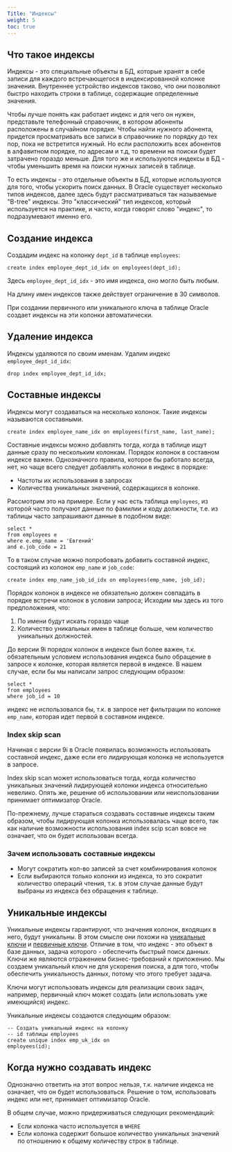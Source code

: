 ```yaml
---
Title: "Индексы"
weight: 5
toc: true
---
```


## Что такое индексы

Индексы - это специальные объекты в БД, которые хранят в себе записи для
каждого встречающегося в индексированной колонке значения. Внутреннее
устройство индексов таково, что они позволяют быстро находить строки в
таблице, содержащие определенные значения.

Чтобы лучше понять как работает индекс и для чего он нужен, представьте
телефонный справочник, в котором абоненты расположены в случайном
порядке. Чтобы найти нужного абонента, придется просматривать все записи
в справочнике по порядку до тех пор, пока не встретится нужный. Но если
расположить всех абонентов в алфавитном порядке, по адресам и т.д, то
времени на поиски будет затрачено гораздо меньше. Для того же и
используются индексы в БД - чтобы уменьшить время на поиски нужных
записей в таблице.

То есть индексы - это отдельные объекты в БД, которые используются для
того, чтобы ускорить поиск данных. В Oracle существует несколько типов
индексов, далее здесь будут рассматриваться так называемые "B-tree"
индексы. Это "классический" тип индексов, который используется на
практике, и часто, когда говорят слово "индекс", то подразумевают именно
его.

## Создание индекса

Создадим индекс на колонку `dept_id` в таблице `employees`:

    create index employee_dept_id_idx on employees(dept_id);

Здесь `employee_dept_id_idx` - это имя индекса, оно могло быть любым.

<div class="alert alert-info">

На длину имен индексов также действует ограничение в 30 символов.

</div>

<div class="alert alert-info">

При создании первичного или уникального ключа в таблице Oracle создает
индексы на эти колонки автоматически.

</div>

## Удаление индекса

Индексы удаляются по своим именам. Удалим индекс `employee_dept_id_idx`:

    drop index employee_dept_id_idx;

## Составные индексы

Индексы могут создаваться на несколько колонок. Такие индексы называются
составными.

    create index employee_name_idx on employees(first_name, last_name);

Составные индексы можно добавлять тогда, когда в таблице ищут данные
сразу по нескольким колонкам. Порядок колонок в составном индексе важен.
Однозначного правила, которое бы работало всегда, нет, но чаще всего
следует добавлять колонки в индекс в порядке:

-   Частоты их использования в запросах
-   Количества уникальных значений, содержащихся в колонке.

Рассмотрим это на примере. Если у нас есть таблица `employees`, из
которой часто получают данные по фамилии и коду должности, т.е. из
таблицы часто запрашивают данные в подобном виде:

    select *
    from employees e
    where e.emp_name = 'Евгений'
    and e.job_code = 21

То в таком случае можно попробовать добавить составной индекс, состоящий
из колонок `emp_name` и `job_code`:

    create index emp_name_job_id_idx on employees(emp_name, job_id);

Порядок колонок в индексе не обязательно должен совпадать в порядке
встречи колонок в условии запроса; Исходим мы здесь из того
предположения, что:

1.  По имени будут искать гораздо чаще
2.  Количество уникальных имен в таблице больше, чем количество
    уникальных должностей.

До версии 9i порядок колонок в индексе был более важен, т.к.
обязательным условием использования индекса было обращение в запросе к
колонке, которая является первой в индексе. В нашем случае, если бы мы
написали запрос следующим образом:

    select *
    from employees
    where job_id = 10

индекс не использовался бы, т.к. в запросе нет фильтрации по колонке
`emp_name`, которая идет первой в составном индексе.

### Index skip scan

Начиная с версии 9i в Oracle появилась возможность использовать
составной индекс, даже если его лидирующая колонка не используется в
запросе.

Index skip scan может использоваться тогда, когда количество уникальных
значений лидирующей колонки индекса относительно невелико. Опять же,
решение об использовании или неиспользовании принимает оптимизатор
Oracle.

<div class="alert alert-error">

По-прежнему, лучше стараться создавать составные индексы таким образом,
чтобы лидирующая колонка использовалась чаще всего, так как наличие
возможности использования index scip scan вовсе не означает, что он
будет использован всегда.

</div>

### Зачем использовать составные индексы

-   Могут сократить кол-во записей за счет комбинирования колонок
-   Если выбираются только колонки из индекса, то это сократит
    количество операций чтения, т.к. в этом случае данные будут выбраны
    из индекса без обращения к таблице.

## Уникальные индексы

Уникальные индексы гарантируют, что значения колонок, входящих в него,
будут уникальны. В этом смысле они похожи на [уникальные
ключи](../uniquekeys/index.html) и [первичные
ключи](../primarykeys/index.html). Отличие в том, что индекс - это
объект в базе данных, задача которого - обеспечить быстрый поиск данных.
Ключи же являются отражением бизнес-требований к приложению. Мы создаем
уникальный ключ не для ускорения поиска, а для того, чтобы обеспечить
уникальность данных, потому что этого требует задача.

<div class="alert alert-info">

Ключи могут использовать индексы для реализации своих задач, например,
первичный ключ может создать (или использовать уже имеющийся) индекс.

</div>

Уникальные индексы создаются следующим образом:

    -- Создать уникальный индекс на колонку
    -- id таблицы employees
    create unique index emp_uk_idx on
    employees(id);

## Когда нужно создавать индекс

Однозначно ответить на этот вопрос нельзя, т.к. наличие индекса не
означает, что он будет использоваться. Решение о том, использовать
индекс или нет, принимает оптимизатор Oracle.

В общем случае, можно придерживаться следующих рекомендаций:

-   Если колонка часто используется в `WHERE`
-   Если колонка содержит большое количество уникальных значений по
    отношению к общему количеству строк в таблице.
